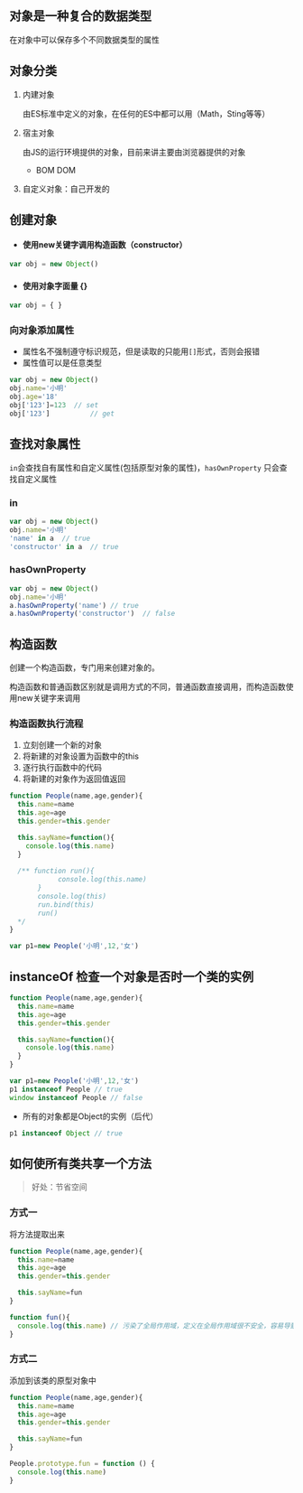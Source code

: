 ## 对象是一种复合的数据类型

在对象中可以保存多个不同数据类型的属性

## 对象分类

1. 内建对象

   由ES标准中定义的对象，在任何的ES中都可以用（Math，Sting等等）

2. 宿主对象

   由JS的运行环境提供的对象，目前来讲主要由浏览器提供的对象

   - BOM DOM

3. 自定义对象：自己开发的

## 创建对象

- #### 使用new关键字调用构造函数（constructor）

``` javascript
var obj = new Object() 
```

- #### 使用对象字面量 {}

``` javascript
var obj = { }
```

### 向对象添加属性

- 属性名不强制遵守标识规范，但是读取的只能用`[]`形式，否则会报错
- 属性值可以是任意类型

``` javascript
var obj = new Object() 
obj.name='小明'
obj.age='18'
obj['123']=123  // set
obj['123']			// get
```

## 查找对象属性

`in`会查找自有属性和自定义属性(包括原型对象的属性)，`hasOwnProperty` 只会查找自定义属性

### in

``` javascript
var obj = new Object() 
obj.name='小明'
'name' in a  // true
'constructor' in a  // true
```

### hasOwnProperty

``` javascript
var obj = new Object() 
obj.name='小明'
a.hasOwnProperty('name') // true
a.hasOwnProperty('constructor')  // false
```



## 构造函数

创建一个构造函数，专门用来创建对象的。

构造函数和普通函数区别就是调用方式的不同，普通函数直接调用，而构造函数使用new关键字来调用

### 构造函数执行流程

1. 立刻创建一个新的对象
2. 将新建的对象设置为函数中的this
3. 逐行执行函数中的代码
4. 将新建的对象作为返回值返回

``` javascript
function People(name,age,gender){
  this.name=name
  this.age=age
  this.gender=this.gender

  this.sayName=function(){
    console.log(this.name)
  }
  
  /** function run(){
        	console.log(this.name)
       }
       console.log(this)
       run.bind(this)
       run()
  */
}

var p1=new People('小明',12,'女')
```

## instanceOf 检查一个对象是否时一个类的实例

``` javascript
function People(name,age,gender){
  this.name=name
  this.age=age
  this.gender=this.gender

  this.sayName=function(){
    console.log(this.name)
  }
}

var p1=new People('小明',12,'女')
p1 instanceof People // true
window instanceof People // false
```

- 所有的对象都是Object的实例（后代）

``` javascript
p1 instanceof Object // true
```



## 如何使所有类共享一个方法

> 好处：节省空间

### 方式一

将方法提取出来

``` javascript
function People(name,age,gender){
  this.name=name
  this.age=age
  this.gender=this.gender

  this.sayName=fun
}

function fun(){
  console.log(this.name) // 污染了全局作用域，定义在全局作用域很不安全，容易导致被重写
}
```

### 方式二  

添加到该类的原型对象中

``` javascript
function People(name,age,gender){
  this.name=name
  this.age=age
  this.gender=this.gender

  this.sayName=fun
}

People.prototype.fun = function () {
  console.log(this.name)
}
```

